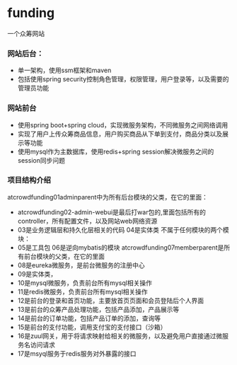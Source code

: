 # funding
一个众筹网站
### 网站后台：
* 单一架构，使用ssm框架和maven
* 包括使用spring security控制角色管理，权限管理，用户登录等，以及需要的管理员功能

### 网站前台
* 使用spring boot+spring cloud，实现微服务架构，不同微服务之间网络调用
* 实现了用户上传众筹商品信息，用户购买商品从下单到支付，商品分类以及展示等功能
* 使用mysql作为主数据库，使用redis+spring session解决微服务之间的session同步问题

### 项目结构介绍
atcrowdfunding01adminparent中为所有后台模块的父类，在它的里面：
* atcrowdfunding02-admin-webui是最后打war包的,里面包括所有的controller，所有配置文件，以及网站web网络资源
* 03是业务逻辑层和持久化层相关的代码 04是实体类
不属于任何模块的两个模块：
* 05是工具包 06是逆向mybatis的模块
atcrowdfunding07memberparent是所有前台模块的父类，在它的里面
* 08是eureka微服务，是前台微服务的注册中心
* 09是实体类，
* 10是mysql微服务，负责前台所有mysql相关操作
* 11是redis微服务，负责前台所有mysql相关操作
* 12是前台的登录和首页功能，主要放首页页面和会员登陆后个人界面
* 13是前台的众筹产品处理功能，包括产品添加，产品展示等
* 14是前台的订单功能，包括产品订单的添加，查询等
* 15是前台的支付功能，调用支付宝的支付接口（沙箱）
* 16是zuul网关，用于将请求映射给相关的微服务，以及避免用户直接通过微服务名访问请求
* 17是msyql服务于redis服务对外暴露的接口

